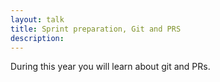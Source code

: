 ```yaml
---
layout: talk
title: Sprint preparation, Git and PRS
description: 
---
```


During this year you will learn about git and PRs.